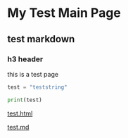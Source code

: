 # My Test Main Page

## test markdown

### h3 header

this is a test page 

``` python
test = "teststring"

print(test)
```

[test.html](./test.html)

[test.md](./test.md)